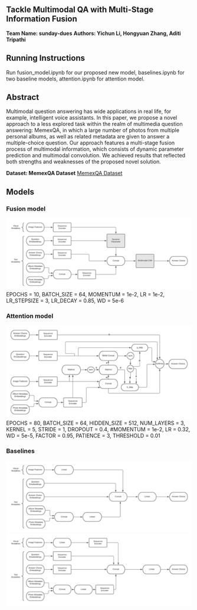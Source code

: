 ## Tackle Multimodal QA with Multi-Stage Information Fusion
**Team Name: sunday-dues**
**Authors: Yichun Li, Hongyuan Zhang, Aditi Tripathi**

## Running Instructions
Run fusion_model.ipynb for our proposed new model, baselines.ipynb for two baseline models, attention.ipynb for attention model.

## Abstract 
Multimodal question answering has wide applications in real life, for example, intelligent voice assistants. In this paper, we propose a novel approach to a less explored task within the realm of multimedia question answering: MemexQA, in which a large number of photos from multiple personal albums, as well as related metadata are given to answer a multiple-choice question. Our approach features a multi-stage fusion process of multimodal information, which consists of dynamic parameter prediction and multimodal convolution. We achieved results that reflected both strengths and weaknesses of the proposed novel solution.

**Dataset: MemexQA Dataset**
[MemexQA Dataset](https://memexqa.cs.cmu.edu)

## Models
### Fusion model
![Fusion Model Diagram](images/fusion.png)
EPOCHS = 10,
BATCH_SIZE = 64,
MOMENTUM = 1e-2,
LR = 1e-2,
LR_STEPSIZE = 3,
LR_DECAY = 0.85,
WD = 5e-6
### Attention model
![Attention Model Diagram](images/attention.png)
EPOCHS = 80,
BATCH_SIZE = 64,
HIDDEN_SIZE = 512,
NUM_LAYERS = 3,
KERNEL = 5,
STRIDE = 1,
DROPOUT = 0.4,
#MOMENTUM = 1e-2,
LR = 0.32,
WD = 5e-5,
FACTOR = 0.95,
PATIENCE = 3,
THRESHOLD = 0.01

### Baselines
![Baseline-Linear](images/baseline1.png)
![Baseline-Simple LSTM](images/baseline2.png)
